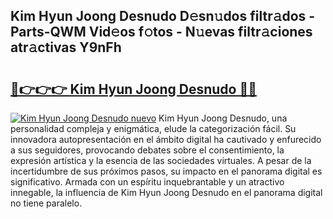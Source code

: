 ## Kim Hyun Joong Desnudo D𝚎sn𝚞dos filtr𝚊dos - Parts-QWM Vid𝚎os f𝚘tos - N𝚞evas filtr𝚊ciones atr𝚊ctivas Y9nFh

# <h2><a href="http://mb9vfk.tromn.icu/?c=Kim+Hyun+Joong+Desnudo">🔗👉👉👉 Kim Hyun Joong Desnudo 🔗🔗</a></h2>

[![Kim Hyun Joong Desnudo nuevo](https://i.imgur.com/pEAQMta.gif)](http://mb9vfk.tromn.icu/?c=Kim+Hyun+Joong+Desnudo)
Kim Hyun Joong Desnudo, una personalidad compleja y enigmática, elude la categorización fácil. Su innovadora autopresentación en el ámbito digital ha cautivado y enfurecido a sus seguidores, provocando debates sobre el consentimiento, la expresión artística y la esencia de las sociedades virtuales. A pesar de la incertidumbre de sus próximos pasos, su impacto en el panorama digital es significativo. Armada con un espíritu inquebrantable y un atractivo innegable, la influencia de Kim Hyun Joong Desnudo en el panorama digital no tiene paralelo.
